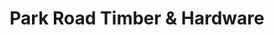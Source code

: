 ---
title: "Park Road Timber & Hardware"
url: /cheltenham/park-road-timber-and-hardware/
shop: trade
---